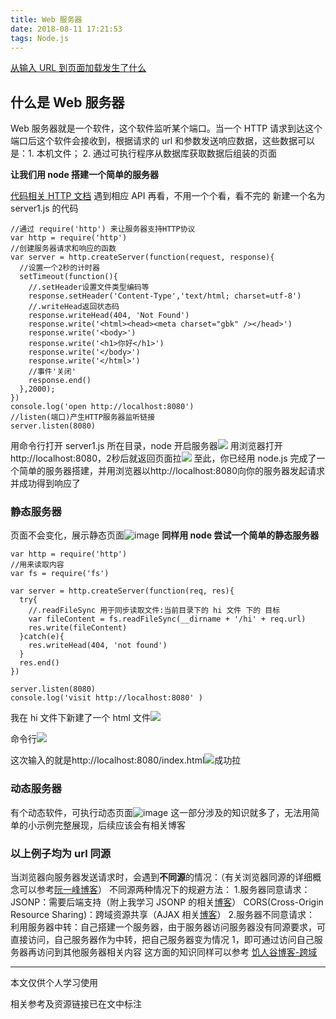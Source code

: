 ```yaml
---
title: Web 服务器
date: 2018-08-11 17:21:53
tags: Node.js
---
```


[从输入 URL 到页面加载发生了什么](https://segmentfault.com/a/1190000006879700)

## 什么是 Web 服务器

Web 服务器就是一个软件，这个软件监听某个端口。当一个 HTTP 请求到达这个端口后这个软件会接收到，根据请求的 url 和参数发送响应数据，这些数据可以是：1. 本机文件； 2. 通过可执行程序从数据库获取数据后组装的页面

**让我们用 node 搭建一个简单的服务器**

[代码相关 HTTP 文档](https://nodejs.org/dist/latest-v10.x/docs/api/http.html#http_request_end_data_encoding_callback) 遇到相应 API 再看，不用一个个看，看不完的
新建一个名为 server1.js 的代码

```
//通过 require('http') 来让服务器支持HTTP协议
var http = require('http')
//创建服务器请求和响应的函数
var server = http.createServer(function(request, response){
  //设置一个2秒的计时器
  setTimeout(function(){
    //.setHeader设置文件类型编码等
    response.setHeader('Content-Type','text/html; charset=utf-8')
    //.writeHead返回状态码
    response.writeHead(404, 'Not Found')
    response.write('<html><head><meta charset="gbk" /></head>')
    response.write('<body>')
    response.write('<h1>你好</h1>')
    response.write('</body>')
    response.write('</html>')
    //事件'关闭'
    response.end()
  },2000);
})
console.log('open http://localhost:8080')
//listen(端口)产生HTTP服务器监听链接
server.listen(8080)
```

用命令行打开 server1.js 所在目录，node 开启服务器![](https://upload-images.jianshu.io/upload_images/7094266-59e81063d440a373.png?imageMogr2/auto-orient/strip%7CimageView2/2/w/1240)
用浏览器打开http://localhost:8080，2秒后就返回页面拉![](https://upload-images.jianshu.io/upload_images/7094266-7bf0b304614ce83f.png?imageMogr2/auto-orient/strip%7CimageView2/2/w/1240)
至此，你已经用 node.js 完成了一个简单的服务器搭建，并用浏览器以http://localhost:8080向你的服务器发起请求并成功得到响应了

### 静态服务器

页面不会变化，展示静态页面![image](http://upload-images.jianshu.io/upload_images/7094266-19e00ec3472ba838.jpg?imageMogr2/auto-orient/strip%7CimageView2/2/w/1240)
**同样用 node 尝试一个简单的静态服务器**

```
var http = require('http')
//用来读取内容
var fs = require('fs')

var server = http.createServer(function(req, res){
  try{
    //.readFileSync 用于同步读取文件:当前目录下的 hi 文件 下的 目标
    var fileContent = fs.readFileSync(__dirname + '/hi' + req.url)
    res.write(fileContent)
  }catch(e){
    res.writeHead(404, 'not found')
  }
  res.end()
})

server.listen(8080)
console.log('visit http://localhost:8080' )
```

我在 hi 文件下新建了一个 html 文件![](https://upload-images.jianshu.io/upload_images/7094266-f1c53aa1769fd9ad.png?imageMogr2/auto-orient/strip%7CimageView2/2/w/1240)

命令行![](https://upload-images.jianshu.io/upload_images/7094266-9dcba127af327a67.png?imageMogr2/auto-orient/strip%7CimageView2/2/w/1240)

这次输入的就是http://localhost:8080/index.html![](https://upload-images.jianshu.io/upload_images/7094266-986cc0ea222a9586.png?imageMogr2/auto-orient/strip%7CimageView2/2/w/1240)成功拉

### 动态服务器

有个动态软件，可执行动态页面![image](http://upload-images.jianshu.io/upload_images/7094266-47d1ffd2b592f7e1.jpg?imageMogr2/auto-orient/strip%7CimageView2/2/w/1240)
这一部分涉及的知识就多了，无法用简单的小示例完整展现，后续应该会有相关博客

### 以上例子均为 url 同源

当浏览器向服务器发送请求时，会遇到**不同源**的情况：（有关浏览器同源的详细概念可以参考[阮一峰博客](http://www.ruanyifeng.com/blog/2016/04/same-origin-policy.html)）
不同源两种情况下的规避方法： 1.服务器同意请求：
JSONP：需要后端支持（附上我学习 JSONP 的相关[博客](https://www.jianshu.com/p/2a2fe02917e7)）
CORS(Cross-Origin Resource Sharing)：跨域资源共享（AJAX 相关[博客](https://www.jianshu.com/p/4591a66c50f5)） 2.服务器不同意请求：
利用服务器中转：自己搭建一个服务器，由于服务器访问服务器没有同源要求，可直接访问，自己服务器作为中转，把自己服务器变为情况 1，即可通过访问自己服务器再访问到其他服务器相关内容
这方面的知识同样可以参考
[饥人谷博客-跨域](http://book.jirengu.com/fe/%E5%89%8D%E7%AB%AF%E5%9F%BA%E7%A1%80/Javascript/%E8%B7%A8%E5%9F%9F.html)

---

本文仅供个人学习使用

相关参考及资源链接已在文中标注
